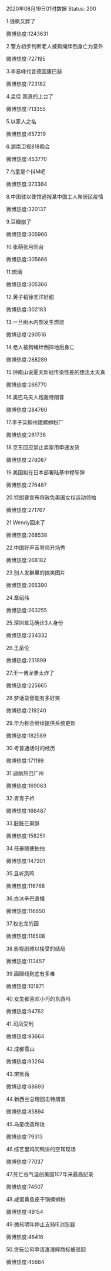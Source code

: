 2020年08月19日01时数据
Status: 200

1.钱枫又胖了

微博热度:1243631

2.警方初步判断老人被狗绳绊倒身亡为意外

微博热度:727195

3.李易峰代言德国康巴赫

微博热度:723182

4.孟佳 我真的上台了

微博热度:713355

5.以家人之名

微博热度:657219

6.湖南卫视818晚会

微博热度:453770

7.乌童是个抖M吧

微博热度:373364

8.中国驻以使馆通报某中国工人聚居区疫情

微博热度:320137

9.豆瓣崩了

微博热度:305966

10.张萌张月同台

微博热度:305666

11.琉璃

微博热度:305366

12.黄子韬徐艺洋好甜

微博热度:302183

13.一旦树木内部发生燃烧

微博热度:290516

14.老人被狗绳绊倒摔地后身亡

微博热度:288289

15.钟南山说夏天新冠传染性差的想法太天真

微博热度:286770

16.奥巴马夫人炮轰特朗普

微博热度:284760

17.李子柒柳州建螺蛳粉厂

微博热度:281736

18.京东回应禁止卖家用申通发货

微博热度:278087

19.美国拟在日本部署陆基中程导弹

微博热度:276487

20.特朗普宣布将赦免美国女权运动领袖

微博热度:271767

21.Wendy回来了

微博热度:268538

22.中国好声音导师开场秀

微博热度:268182

23.别人发群里的搞笑图片

微博热度:265390

24.章绍伟

微博热度:263255

25.深圳盒马确诊3人身份

微博热度:234332

26.王岳伦

微博热度:231899

27.王一博龙拳太炸了

微博热度:225665

28.梦话录音能有多好笑

微博热度:219240

29.华为称会继续提供系统更新

微博热度:182589

30.考普通话时的经历

微博热度:171199

31.迪丽热巴广州

微博热度:169063

32.青青子衿

微博热度:166487

33.脏脏芒果酥

微博热度:158251

34.任豪随便拍拍

微博热度:147301

35.且听凤鸣

微博热度:116768

36.白冰辛巴直播

微博热度:116650

37.权志龙的画

微博热度:116508

38.影视剧难以接受的结局

微博热度:113457

39.画眼线到底有多难

微博热度:101871

40.女生都喜欢小巧的东西吗

微博热度:94762

41.司凤受刑

微博热度:93664

42.成都雪山

微博热度:93294

43.宋紫薇

微博热度:88693

44.新西兰总理回击特朗普

微博热度:85894

45.乌童改造玲珑

微博热度:79313

46.综艺里鸡同鸭讲的空耳现场

微博热度:77037

47.死亡谷气温创美国107年来最高纪录

微博热度:74507

48.咸蛋黄鱼皮干锅螺蛳粉

微博热度:49154

49.微软明年停止支持IE浏览器

微博热度:46416

50.贪玩公司申请渣渣辉商标被驳回

微博热度:45684

